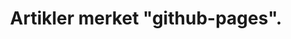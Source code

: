 ---
layout: blog_by_tag
title: 'Artikler merket "github-pages".'
tag: github-pages
permalink: /github-pages/
---